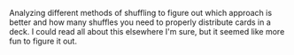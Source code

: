 Analyzing different methods of shuffling to figure out which approach is better and how many shuffles you need to properly distribute cards in a deck. I could read all about this elsewhere I'm sure, but it seemed like more fun to figure it out.